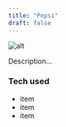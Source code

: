 ```yaml
---
title: "Pepsi"
draft: false
---
```


![alt](//via.placeholder.com/640x150)

Description...

### Tech used

* item
* item
* item
